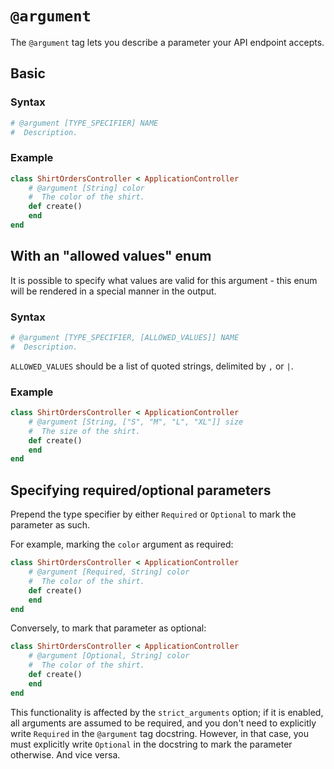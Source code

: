 # `@argument`

The `@argument` tag lets you describe a parameter your API endpoint accepts.

## Basic

### Syntax

```ruby
# @argument [TYPE_SPECIFIER] NAME
#  Description.
```

### Example

```ruby
class ShirtOrdersController < ApplicationController
    # @argument [String] color
    #  The color of the shirt.
    def create()
    end
end
```

## With an "allowed values" enum

It is possible to specify what values are valid for this argument - this enum will be rendered in a special manner in the output.

### Syntax

```ruby
# @argument [TYPE_SPECIFIER, [ALLOWED_VALUES]] NAME
#  Description.
```

`ALLOWED_VALUES` should be a list of quoted strings, delimited by `,` or `|`.

### Example

```ruby
class ShirtOrdersController < ApplicationController
    # @argument [String, ["S", "M", "L", "XL"]] size
    #  The size of the shirt.
    def create()
    end
end
```

## Specifying required/optional parameters

Prepend the type specifier by either `Required` or `Optional` to mark the parameter as such.

For example, marking the `color` argument as required:

```ruby
class ShirtOrdersController < ApplicationController
    # @argument [Required, String] color
    #  The color of the shirt.
    def create()
    end
end
```

Conversely, to mark that parameter as optional:

```ruby
class ShirtOrdersController < ApplicationController
    # @argument [Optional, String] color
    #  The color of the shirt.
    def create()
    end
end
```

This functionality is affected by the `strict_arguments` option; if it is enabled, all arguments are assumed to be required, and you don't need to explicitly write `Required` in the `@argument` tag docstring. However, in that case, you must explicitly write `Optional` in the docstring to mark the parameter otherwise. And vice versa.
